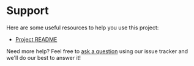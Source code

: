 # Support

Here are some useful resources to help you use this project:

- [Project README](../README.md)

Need more help? Feel free to [ask a question](https://github.com/divineniiquaye/php-routers-benchmark/issues/new?labels=question) using our issue tracker and we'll do our best to answer it!
